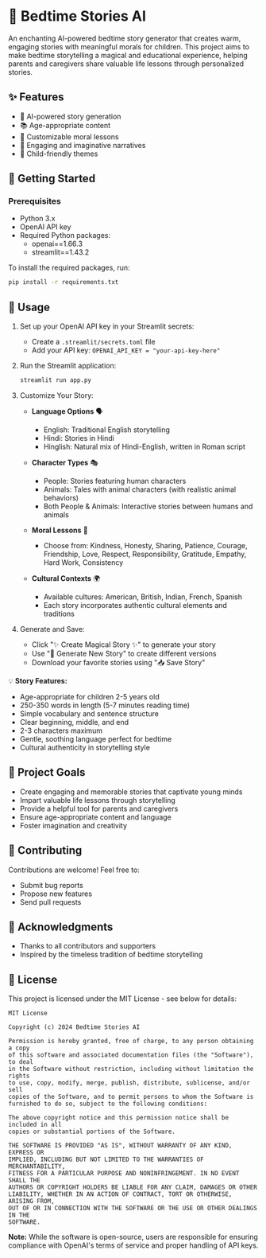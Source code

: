# 🌙 Bedtime Stories AI

An enchanting AI-powered bedtime story generator that creates warm, engaging stories with meaningful morals for children. This project aims to make bedtime storytelling a magical and educational experience, helping parents and caregivers share valuable life lessons through personalized stories.

## ✨ Features

- 🤖 AI-powered story generation
- 📚 Age-appropriate content
- 🎯 Customizable moral lessons
- 💫 Engaging and imaginative narratives
- 👶 Child-friendly themes

## 🚀 Getting Started

### Prerequisites

- Python 3.x
- OpenAI API key
- Required Python packages:
  - openai==1.66.3
  - streamlit==1.43.2

To install the required packages, run:
```bash
pip install -r requirements.txt
```

## 📖 Usage

1. Set up your OpenAI API key in your Streamlit secrets:
   - Create a `.streamlit/secrets.toml` file
   - Add your API key: `OPENAI_API_KEY = "your-api-key-here"`

2. Run the Streamlit application:
   ```bash
   streamlit run app.py
   ```

3. Customize Your Story:
   - **Language Options** 🗣️
     - English: Traditional English storytelling
     - Hindi: Stories in Hindi
     - Hinglish: Natural mix of Hindi-English, written in Roman script
   
   - **Character Types** 🎭
     - People: Stories featuring human characters
     - Animals: Tales with animal characters (with realistic animal behaviors)
     - Both People & Animals: Interactive stories between humans and animals
   
   - **Moral Lessons** 🌟
     - Choose from: Kindness, Honesty, Sharing, Patience, Courage, 
       Friendship, Love, Respect, Responsibility, Gratitude, 
       Empathy, Hard Work, Consistency
   
   - **Cultural Contexts** 🌍
     - Available cultures: American, British, Indian, French, Spanish
     - Each story incorporates authentic cultural elements and traditions

4. Generate and Save:
   - Click "✨ Create Magical Story ✨" to generate your story
   - Use "🔄 Generate New Story" to create different versions
   - Download your favorite stories using "📥 Save Story"

💡 **Story Features:**
- Age-appropriate for children 2-5 years old
- 250-350 words in length (5-7 minutes reading time)
- Simple vocabulary and sentence structure
- Clear beginning, middle, and end
- 2-3 characters maximum
- Gentle, soothing language perfect for bedtime
- Cultural authenticity in storytelling style

## 🎯 Project Goals

- Create engaging and memorable stories that captivate young minds
- Impart valuable life lessons through storytelling
- Provide a helpful tool for parents and caregivers
- Ensure age-appropriate content and language
- Foster imagination and creativity

## 🤝 Contributing

Contributions are welcome! Feel free to:
- Submit bug reports
- Propose new features
- Send pull requests

## 🙏 Acknowledgments

- Thanks to all contributors and supporters
- Inspired by the timeless tradition of bedtime storytelling


## 📝 License

This project is licensed under the MIT License - see below for details:

```
MIT License

Copyright (c) 2024 Bedtime Stories AI

Permission is hereby granted, free of charge, to any person obtaining a copy
of this software and associated documentation files (the "Software"), to deal
in the Software without restriction, including without limitation the rights
to use, copy, modify, merge, publish, distribute, sublicense, and/or sell
copies of the Software, and to permit persons to whom the Software is
furnished to do so, subject to the following conditions:

The above copyright notice and this permission notice shall be included in all
copies or substantial portions of the Software.

THE SOFTWARE IS PROVIDED "AS IS", WITHOUT WARRANTY OF ANY KIND, EXPRESS OR
IMPLIED, INCLUDING BUT NOT LIMITED TO THE WARRANTIES OF MERCHANTABILITY,
FITNESS FOR A PARTICULAR PURPOSE AND NONINFRINGEMENT. IN NO EVENT SHALL THE
AUTHORS OR COPYRIGHT HOLDERS BE LIABLE FOR ANY CLAIM, DAMAGES OR OTHER
LIABILITY, WHETHER IN AN ACTION OF CONTRACT, TORT OR OTHERWISE, ARISING FROM,
OUT OF OR IN CONNECTION WITH THE SOFTWARE OR THE USE OR OTHER DEALINGS IN THE
SOFTWARE.
```

**Note:** While the software is open-source, users are responsible for ensuring compliance with OpenAI's terms of service and proper handling of API keys.

